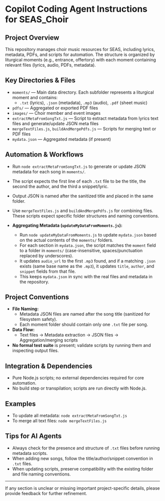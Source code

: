 # Copilot Coding Agent Instructions for SEAS_Choir

## Project Overview
This repository manages choir music resources for SEAS, including lyrics, metadata, PDFs, and scripts for automation. The structure is organized by liturgical moments (e.g., entrance, offertory) with each moment containing relevant files (lyrics, audio, PDFs, metadata).

## Key Directories & Files
- `moments/` — Main data directory. Each subfolder represents a liturgical moment and contains:
  - `.txt` (lyrics), `.json` (metadata), `.mp3` (audio), `.pdf` (sheet music)
- `pdfs/` — Aggregated or exported PDF files
- `images/` — Choir member and event images
- `extractMetaFromSongTxt.js` — Script to extract metadata from lyrics text files and generate/update JSON meta files
- `mergeTextFiles.js`, `buildAndMergePdfs.js` — Scripts for merging text or PDF files
- `mydata.json` — Aggregated metadata (if present)

## Automation & Workflows
  - Run `node extractMetaFromSongTxt.js` to generate or update JSON metadata for each song in `moments/`.
  - The script expects the first line of each `.txt` file to be the title, the second the author, and the third a snippet/lyric.
  - Output JSON is named after the sanitized title and placed in the same folder.
  - Use `mergeTextFiles.js` and `buildAndMergePdfs.js` for combining files. These scripts expect specific folder structures and naming conventions.

- **Aggregating Metadata (`updateMyDataFromMoments.js`):**
  - Run `node updateMyDataFromMoments.js` to update `mydata.json` based on the actual contents of the `moments/` folders.
  - For each section in `mydata.json`, the script matches the `moment` field to a folder in `moments/` (case-insensitive, spaces/punctuation replaced by underscores).
  - It updates `audio_url` to the first `.mp3` found, and if a matching `.json` exists (same base name as the `.mp3`), it updates `title`, `author`, and `snippet` fields from that file.
  - This keeps `mydata.json` in sync with the real files and metadata in the repository.

## Project Conventions
- **File Naming:**
  - Metadata JSON files are named after the song title (sanitized for filesystem safety).
  - Each moment folder should contain only one `.txt` file per song.
- **Data Flow:**
  - Text files → Metadata extraction → JSON files → Aggregation/merging scripts
- **No formal test suite** is present; validate scripts by running them and inspecting output files.

## Integration & Dependencies
- Pure Node.js scripts; no external dependencies required for core automation.
- No build step or transpilation; scripts are run directly with Node.js.

## Examples
- To update all metadata: `node extractMetaFromSongTxt.js`
- To merge all text files: `node mergeTextFiles.js`

## Tips for AI Agents
- Always check for the presence and structure of `.txt` files before running metadata scripts.
- When adding new songs, follow the title/author/snippet convention in `.txt` files.
- When updating scripts, preserve compatibility with the existing folder and file naming conventions.

---
If any section is unclear or missing important project-specific details, please provide feedback for further refinement.
